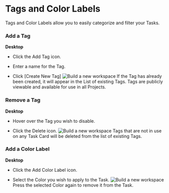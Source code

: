 # Tags and Color Labels

 Tags and Color Labels allow you to easily categorize and filter your Tasks.

   
 ### Add a Tag



**Desktop** 

* Click the Add Tag icon.


* Enter a name for the Tag.


* Click [Create New Tag] ![Build a new workspace](https://files.swit.io/help_image/FB_MT7_tag1.png) 
  If the Tag has already been created, it will appear in the List of existing Tags. Tags are publicly viewable and available for use in all Projects.

   
 ### Remove a Tag



**Desktop** 

* Hover over the Tag you wish to disable.


* Click the Delete icon. ![Build a new workspace](https://files.swit.io/help_image/FB_MT7_tag2.png) 
  Tags that are not in use on any Task Card will be deleted from the list of existing Tags.

   
 ### Add a Color Label



**Desktop** 

* Click the Add Color Label icon.


* Select the Color you wish to apply to the Task. ![Build a new workspace](https://files.swit.io/help_image/FB_MT7_Color.png) 
  Press the selected Color again to remove it from the Task.

 
